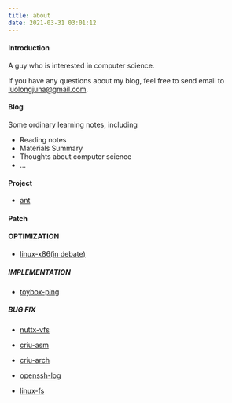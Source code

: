 ```yaml
---
title: about
date: 2021-03-31 03:01:12
---
```


#### Introduction

A guy who is interested in computer science.

If you have any questions about my blog, feel free to send email to luolongjuna@gmail.com.

#### Blog

Some ordinary learning notes, including

+ Reading notes
+ Materials Summary
+ Thoughts about computer science
+ ...

#### Project

+ [ant](https://github.com/anatasluo/ant)

#### Patch

#### OPTIMIZATION

+ [linux-x86(in debate)](https://lkml.org/lkml/2020/12/15/486)

##### IMPLEMENTATION

+ [toybox-ping](https://github.com/landley/toybox/commit/896fa846b1ec8cd4895f6320b56942f129e54bc9)

##### BUG FIX

+ [nuttx-vfs](https://github.com/apache/incubator-nuttx/commit/ab37b149729639fc96a9987f711d18f5286c5541)

+ [criu-asm](https://github.com/checkpoint-restore/criu/commit/e0da8b895ede46e197e9813dc87b55f4b1a7e93c)
  
+ [criu-arch](https://github.com/checkpoint-restore/criu/commit/2cb1156e6afba4baeab5b945b0c15036af3b3a8c)

+ [openssh-log](https://github.com/openssh/openssh-portable/commit/1050109b4b2884bf50fd1b3aa084c7fd0a42ae90)

+ [linux-fs](https://lore.kernel.org/linux-fsdevel/685386c2840b76c49b060bf7dcea1fefacf18176.1614322182.git.luolongjun@huawei.com/)